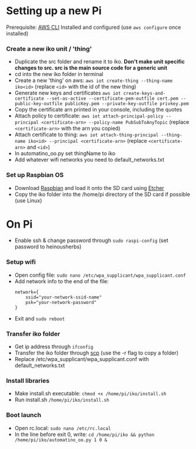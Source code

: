 # Setting up a new Pi

Prerequisite: [AWS CLI](https://github.com/aws/aws-cli) Installed and configured (use `aws configure` once installed)

### Create a new iko unit / 'thing'
* Duplicate the src folder and rename it to iko. **Don't make unit specific changes to src. src is the main source code for a generic unit**
* cd into the new iko folder in terminal
* Create a new 'thing' on aws: `aws iot create-thing --thing-name iko<id>` (replace `<id>` with the id of the new thing)
* Generate new keys and certificates `aws iot create-keys-and-certificate --set-as-active --certificate-pem-outfile cert.pem --public-key-outfile publicKey.pem --private-key-outfile privkey.pem`
* Copy the certificate arn printed in your console, including the quotes
* Attach policy to certificate: `aws iot attach-principal-policy --principal <certificate-arn> --policy-name PubSubToAnyTopic` (replace `<certificate-arn>` with the arn you copied)
* Attach certificate to thing: `aws iot attach-thing-principal --thing-name iko<id> --principal <certificate-arn>` (replace `<certificate-arn>` and `<id>`)
* In automatino_oo.py set thingName to iko<id>
* Add whatever wifi networks you need to default_networks.txt

### Set up Raspbian OS
* Download [Raspbian](https://www.raspberrypi.org/downloads/raspbian/) and load it onto the SD card using [Etcher](https://etcher.io)
* Copy the iko folder into the /home/pi directory of the SD card if possible (use Linux)

# On Pi
* Enable ssh & change password through `sudo raspi-config` (set password to heinousherbs)
### Setup wifi
  * Open config file: `sudo nano /etc/wpa_supplicant/wpa_supplicant.conf`
  * Add network info to the end of the file:
    ```
    network={
        ssid="your-network-ssid-name"
        psk="your-network-password"
    }
    ```
  * Exit and `sudo reboot`
### Transfer iko folder
  * Get ip address through `ifconfig`
  * Transfer the iko folder through [scp](https://www.raspberrypi.org/documentation/remote-access/ssh/scp.md) (use the -r flag to copy a folder)
* Replace /etc/wpa_supplicant/wpa_supplicant.conf with default_networks.txt
### Install libraries
* Make install.sh executable: `chmod +x /home/pi/iko/install.sh`
* Run install.sh `/home/pi/iko/install.sh`
### Boot launch
* Open rc.local: `sudo nano /etc/rc.local`
* In the line before exit 0, write: `cd /home/pi/iko && python /home/pi/iko/automatino_oo.py 1 0 &`
